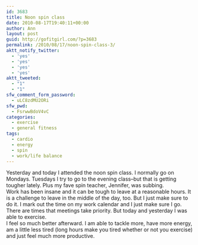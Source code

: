 ```yaml
---
id: 3683
title: Noon spin class
date: 2010-08-17T19:40:11+00:00
author: Ann
layout: post
guid: http://gofitgirl.com/?p=3683
permalink: /2010/08/17/noon-spin-class-3/
aktt_notify_twitter:
  - 'yes'
  - 'yes'
  - 'yes'
  - 'yes'
aktt_tweeted:
  - "1"
  - "1"
sfw_comment_form_password:
  - uLC8zdMU2ORi
sfw_pwd:
  - FsrwwBdoV4vC
categories:
  - exercise
  - general fitness
tags:
  - cardio
  - energy
  - spin
  - work/life balance
---
```

Yesterday and today I attended the noon spin class. I normally go on Mondays. Tuesdays I try to go to the evening class&#8211;but that is getting tougher lately. Plus my fave spin teacher, Jennifer, was subbing.  
Work has been insane and it can be tough to leave at a reasonable hours. It is a challenge to leave in the middle of the day, too. But I just make sure to do it. I mark out the time on my work calendar and I just make sure I go. There are times that meetings take priority. But today and yesterday I was able to exercise.  
I feel so much better afterward. I am able to tackle more, have more energy, am a little less tired (long hours make you tired whether or not you exercise) and just feel much more productive.
